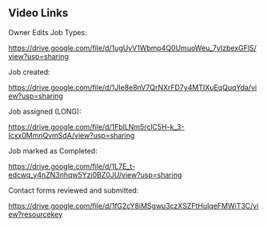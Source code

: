 ## Video Links

Owner Edits Job Types:

https://drive.google.com/file/d/1ugUyV1Wbmp4Q0UmuoWeu_7yIzbexGFlS/view?usp=sharing

Job created:

https://drive.google.com/file/d/1JIe8e8nV7QrNXrFD7y4MTIXuEqQuqYda/view?usp=sharing

Job assigned (LONG):

https://drive.google.com/file/d/1FblLNm5rclC5H-k_3-Icxx0MmnQvmSdA/view?usp=sharing

Job marked as Completed:

https://drive.google.com/file/d/1L7E_t-edcwq_y4nZN3nhqw5Yzj0BZ0JU/view?usp=sharing

Contact forms reviewed and submitted:

https://drive.google.com/file/d/1fG2cY8iMSgwu3czXSZFtHuIqeFMWiT3C/view?resourcekey
